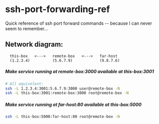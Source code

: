 ssh-port-forwarding-ref
=======================

Quick reference of ssh port forward commands -- because I can never seem to remember...


## Network diagram:
```
  this-box   <--->   remote-box   <--->   far-host
  (1.2.3.4)          (5.6.7.9)            (9.8.7.6)
```

##### Make service running at remote-box:3000 available at this-box:3001

```bash
# All equivelent:
ssh -L 1.2.3.4:3001:5.6.7.9:3000 user@remote-box -N
ssh -L this-box:3001:remote-box:3000 root@remote-box -N
```

##### Make service running at far-host:80 available at this-box:5000

```bash
ssh -L this-box:5000:far-host:80 root@remote-box -N
```

